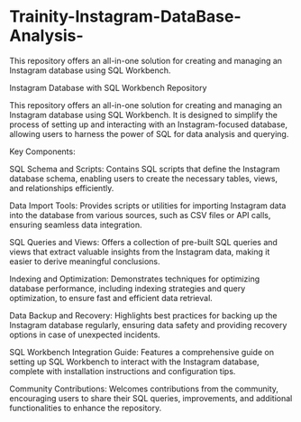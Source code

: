 # Trainity-Instagram-DataBase-Analysis-
This repository offers an all-in-one solution for creating and managing an Instagram database using SQL Workbench. 



Instagram Database with SQL Workbench Repository

This repository offers an all-in-one solution for creating and managing an Instagram database using SQL Workbench. It is designed to simplify the process of setting up and interacting with an Instagram-focused database, allowing users to harness the power of SQL for data analysis and querying.

Key Components:

SQL Schema and Scripts: Contains SQL scripts that define the Instagram database schema, enabling users to create the necessary tables, views, and relationships efficiently.

Data Import Tools: Provides scripts or utilities for importing Instagram data into the database from various sources, such as CSV files or API calls, ensuring seamless data integration.

SQL Queries and Views: Offers a collection of pre-built SQL queries and views that extract valuable insights from the Instagram data, making it easier to derive meaningful conclusions.

Indexing and Optimization: Demonstrates techniques for optimizing database performance, including indexing strategies and query optimization, to ensure fast and efficient data retrieval.

Data Backup and Recovery: Highlights best practices for backing up the Instagram database regularly, ensuring data safety and providing recovery options in case of unexpected incidents.

SQL Workbench Integration Guide: Features a comprehensive guide on setting up SQL Workbench to interact with the Instagram database, complete with installation instructions and configuration tips.

Community Contributions: Welcomes contributions from the community, encouraging users to share their SQL queries, improvements, and additional functionalities to enhance the repository.
